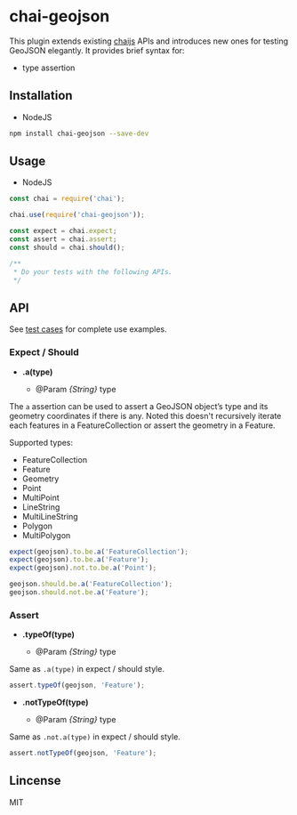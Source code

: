 # chai-geojson

This plugin extends existing [chaijs](http://chaijs.com/) APIs and introduces new ones for testing GeoJSON elegantly. It provides brief syntax for:

* type assertion

## Installation

* NodeJS

``` bash
npm install chai-geojson --save-dev
```

## Usage

* NodeJS

``` javascript
const chai = require('chai');

chai.use(require('chai-geojson'));

const expect = chai.expect;
const assert = chai.assert;
const should = chai.should();

/**
 * Do your tests with the following APIs.
 */
```

## API

See [test cases](https://github.com/haoliangyu/chai-geojson/tree/master/test) for complete use examples.

### Expect / Should

* **.a(type)**

  * @Param *{String}* type

The `a` assertion can be used to assert a GeoJSON object’s type and its geometry coordinates if there is any. Noted this doesn't recursively iterate each features in a FeatureCollection or assert the geometry in a Feature.

Supported types:

  * FeatureCollection
  * Feature
  * Geometry
  * Point
  * MultiPoint
  * LineString
  * MultiLineString
  * Polygon
  * MultiPolygon

``` javascript
expect(geojson).to.be.a('FeatureCollection');
expect(geojson).to.be.a('Feature');
expect(geojson).not.to.be.a('Point');

geojson.should.be.a('FeatureCollection');
geojson.should.not.be.a('Feature');
```

### Assert

* **.typeOf(type)**

  * @Param *{String}* type

Same as `.a(type)` in expect / should style.

``` javascript
assert.typeOf(geojson, 'Feature');
```

* **.notTypeOf(type)**

  * @Param *{String}* type

Same as `.not.a(type)` in expect / should style.

``` javascript
assert.notTypeOf(geojson, 'Feature');
```

## Lincense

MIT
